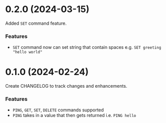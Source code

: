 # 0.2.0 (2024-03-15)

Added `SET` command feature.

### Features

- `SET` command now can set string that contain spaces e.g. `SET greeting "hello world"`

# 0.1.0 (2024-02-24)

Create CHANGELOG to track changes and enhancements.

### Features

- `PING`, `GET`, `SET`, `DELETE` commands supported
- `PING` takes in a value that then gets returned i.e. `PING hello`

